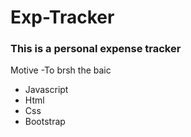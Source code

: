 # Exp-Tracker

### This is a personal expense tracker

<p>Motive -To brsh the baic </p>

- Javascript
- Html
- Css
- Bootstrap

